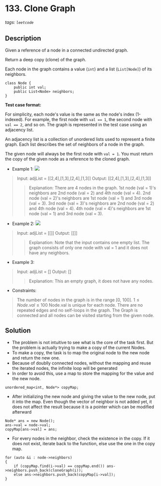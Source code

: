 # 133. Clone Graph
###### tags: `leetcode`
## Description
Given a reference of a node in a connected undirected graph.

Return a deep copy (clone) of the graph.

Each node in the graph contains a value (`int`) and a list (`List[Node]`) of its neighbors.
```
class Node {
    public int val;
    public List<Node> neighbors;
}
 ```

**Test case format:**

For simplicity, each node's value is the same as the node's index (1-indexed). For example, the first node with `val == 1`, the second node with `val == 2`, and so on. The graph is represented in the test case using an adjacency list.

An adjacency list is a collection of unordered lists used to represent a finite graph. Each list describes the set of neighbors of a node in the graph.

The given node will always be the first node with `val = 1`. You must return the copy of the given node as a reference to the cloned graph.

- Example 1:
![](https://assets.leetcode.com/uploads/2019/11/04/133_clone_graph_question.png)

>Input: adjList = [[2,4],[1,3],[2,4],[1,3]]
Output: [[2,4],[1,3],[2,4],[1,3]]
>>Explanation: There are 4 nodes in the graph.
1st node (val = 1)'s neighbors are 2nd node (val = 2) and 4th node (val = 4).
2nd node (val = 2)'s neighbors are 1st node (val = 1) and 3rd node (val = 3).
3rd node (val = 3)'s neighbors are 2nd node (val = 2) and 4th node (val = 4).
4th node (val = 4)'s neighbors are 1st node (val = 1) and 3rd node (val = 3).

- Example 2:
![](https://assets.leetcode.com/uploads/2020/01/07/graph.png)

>Input: adjList = [[]]
Output: [[]]
>>Explanation: Note that the input contains one empty list. The graph consists of only one node with val = 1 and it does not have any neighbors.

- Example 3:

>Input: adjList = []
Output: []
>>Explanation: This an empty graph, it does not have any nodes.

- Constraints:

>The number of nodes in the graph is in the range [0, 100].
$1 \leq Node.val \leq 100$
Node.val is unique for each node.
There are no repeated edges and no self-loops in the graph.
The Graph is connected and all nodes can be visited starting from the given node.

## Solution
- The problem is not intuitive to see what is the core of the task first. But the problem is actually trying to make a copy of the current Nodes.
- To make a copy, the task is to map the original node to the new node and return the new one.
- Because of doublly connected nodes, without the mapping and reuse the iterated nodes, the infinite loop will be generated
- In order to avoid this, use a map to store the mapping for the value and the new node.
```cpp=
unordered_map<int, Node*> copyMap;
```
- After initializing the new node and giving the value to the new node, put it into the map. Even though the vector of neighbor is not added yet, it does not affect the result because it is a pointer which can be modified afterward
```cpp=
Node* ans = new Node();
ans->val = node->val;
copyMap[ans->val] = ans;
```
- For every nodes in the neighbor, check the existence in the copy. If it does not exist, iterate back to the function, else use the one in the copy map.
```cpp=
for (auto &i : node->neighbors)
{
    if (copyMap.find(i->val) == copyMap.end()) ans->neighbors.push_back(cloneGraph(i));
    else ans->neighbors.push_back(copyMap[i->val]);
}
```